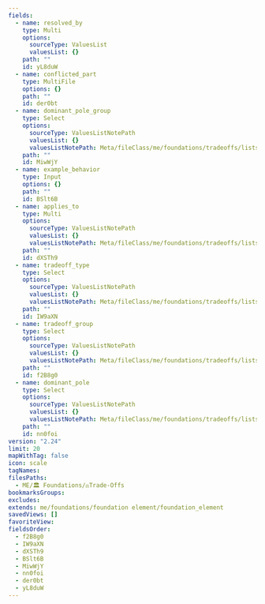 ```yaml
---
fields:
  - name: resolved_by
    type: Multi
    options:
      sourceType: ValuesList
      valuesList: {}
    path: ""
    id: yL8duW
  - name: conflicted_part
    type: MultiFile
    options: {}
    path: ""
    id: der0bt
  - name: dominant_pole_group
    type: Select
    options:
      sourceType: ValuesListNotePath
      valuesList: {}
      valuesListNotePath: Meta/fileClass/me/foundations/tradeoffs/lists/tradeoff pole group list.md
    path: ""
    id: MiwWjY
  - name: example_behavior
    type: Input
    options: {}
    path: ""
    id: BSlt6B
  - name: applies_to
    type: Multi
    options:
      sourceType: ValuesListNotePath
      valuesList: {}
      valuesListNotePath: Meta/fileClass/me/foundations/tradeoffs/lists/tradeoffs applies to list.md
    path: ""
    id: dXSTh9
  - name: tradeoff_type
    type: Select
    options:
      sourceType: ValuesListNotePath
      valuesList: {}
      valuesListNotePath: Meta/fileClass/me/foundations/tradeoffs/lists/tradeoff type list.md
    path: ""
    id: IW9aXN
  - name: tradeoff_group
    type: Select
    options:
      sourceType: ValuesListNotePath
      valuesList: {}
      valuesListNotePath: Meta/fileClass/me/foundations/tradeoffs/lists/tradeoff group list.md
    path: ""
    id: f2B8g0
  - name: dominant_pole
    type: Select
    options:
      sourceType: ValuesListNotePath
      valuesList: {}
      valuesListNotePath: Meta/fileClass/me/foundations/tradeoffs/lists/tradeoff pole type list.md
    path: ""
    id: nn0foi
version: "2.24"
limit: 20
mapWithTag: false
icon: scale
tagNames: 
filesPaths:
  - ME/🏛️ Foundations/⚖️Trade-Offs
bookmarksGroups: 
excludes: 
extends: me/foundations/foundation element/foundation_element
savedViews: []
favoriteView: 
fieldsOrder:
  - f2B8g0
  - IW9aXN
  - dXSTh9
  - BSlt6B
  - MiwWjY
  - nn0foi
  - der0bt
  - yL8duW
---
```

